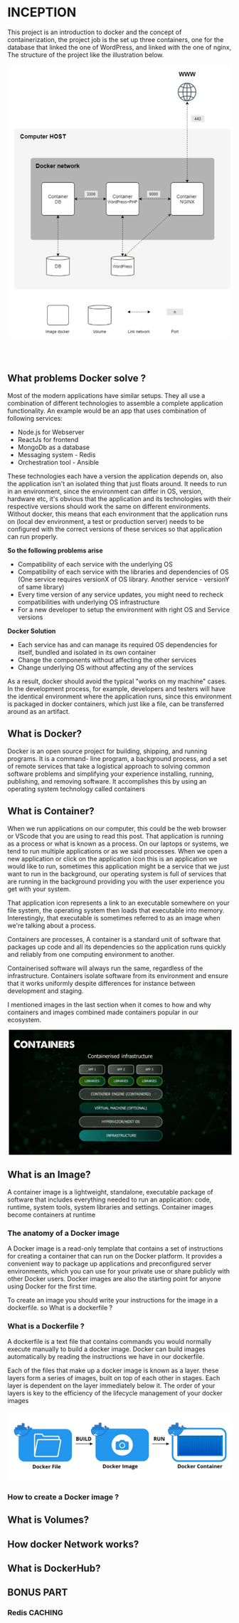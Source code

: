 # INCEPTION
This project is an introduction to docker and the concept of containerization, the project job is the set up three containers, one for the database that linked the one of WordPress, and linked with the one of nginx, The structure of the project like the illustration below.

<img src="./images/proj_struc.png" align="center">

<br></br>

## What problems Docker solve ?

Most of the modern applications have similar setups. They all use a combination of different technologies to
assemble a complete application functionality. An example would be an app that uses combination of following
services:

* Node.js for Webserver
* ReactJs for frontend
* MongoDb as a database
* Messaging system - Redis
* Orchestration tool - Ansible

These technologies each have a version the application depends on, also the application isn't an isolated thing
that just floats around. It needs to run in an environment, since the environment can differ in OS, version, hardware etc, it's obvious that the application and its technologies with their respective versions should work the same on different environments.
Without docker, this means that each environment that the application runs on (local dev environment, a test or production server) needs to be configured with the correct versions of these services so that application can run properly.

**So the following problems arise**

* Compatibility of each service with the underlying OS
* Compatibility of each service with the libraries and dependencies of OS (One service requires versionX of OS library. Another service - versionY of same library)
* Every time version of any service updates, you might need to recheck compatibilities with underlying OS infrastructure
* For a new developer to setup the environment with right OS and Service versions

**Docker Solution**

* Each service has and can manage its required OS dependencies for itself, bundled and isolated in its own container
* Change the components without affecting the other services
* Change underlying OS without affecting any of the services

As a result, docker should avoid the typical "works on my machine" cases. In the development process, for example, developers and testers will have the identical environment where the application runs, since this environment is packaged in docker containers, which just like a file, can be transferred around as an artifact.

## What is Docker?

Docker is an open source project for building, shipping, and running programs. It is a command- line program, a background process, and a set of remote services that take a logistical approach to solving common software problems and simplifying your experience installing, running, publishing, and removing software. It accomplishes this by using an operating system technology called containers

## What is Container?

When we run applications on our computer, this could be the web browser or VScode that you are using to read this post. That application is running as a process or what is known as a process. On our laptops or systems, we tend to run multiple applications or as we said processes. When we open a new application or click on the application icon this is an application we would like to run, sometimes this application might be a service that we just want to run in the background, our operating system is full of services that are running in the background providing you with the user experience you get with your system.

That application icon represents a link to an executable somewhere on your file system, the operating system then loads that executable into memory. Interestingly, that executable is sometimes referred to as an image when we're talking about a process.

Containers are processes, A container is a standard unit of software that packages up code and all its dependencies so the application runs quickly and reliably from one computing environment to another.

Containerised software will always run the same, regardless of the infrastructure. Containers isolate software from its environment and ensure that it works uniformly despite differences for instance between development and staging.

I mentioned images in the last section when it comes to how and why containers and images combined made containers popular in our ecosystem.

<img src="./images/containers.png">

## What is an Image?

A container image is a lightweight, standalone, executable package of software that includes everything needed to run an application: code, runtime, system tools, system libraries and settings. Container images become containers at runtime

### The anatomy of a Docker image

A Docker image is a read-only template that contains a set of instructions for creating a container that can run on the Docker platform. It provides a convenient way to package up applications and preconfigured server environments, which you can use for your private use or share publicly with other Docker users. Docker images are also the starting point for anyone using Docker for the first time.

To create an image you should write your instructions for the image in a dockerfile. so What is a dockerfile ?

### What is a Dockerfile ?

A dockerfile is a text file that contains commands you would normally execute manually to build a docker image. Docker can build images automatically by reading the instructions we have in our dockerfile.

Each of the files that make up a docker image is known as a layer. these layers form a series of images, built on top of each other in stages. Each layer is dependent on the layer immediately below it. The order of your layers is key to the efficiency of the lifecycle management of your docker images

<img src="./images/docker_image.png">

### How to create a Docker image ?




## What is Volumes?

## How docker Network works?

## What is DockerHub?

## BONUS PART

### Redis CACHING

